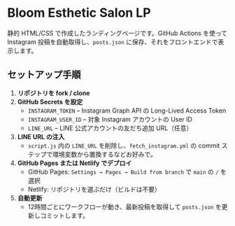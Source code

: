 # Bloom Esthetic Salon LP

静的 HTML/CSS で作成したランディングページです。GitHub Actions を使って Instagram 投稿を自動取得し、`posts.json` に保存、それをフロントエンドで表示します。

## セットアップ手順

1. **リポジトリを fork / clone**
2. **GitHub Secrets を設定**
   - `INSTAGRAM_TOKEN` – Instagram Graph API の Long-Lived Access Token
   - `INSTAGRAM_USER_ID` – 対象 Instagram アカウントの User ID
   - `LINE_URL` – LINE 公式アカウントの友だち追加 URL（任意）
3. **LINE URL の注入**
   - `script.js` 内の `LINE_URL` を削除し、`fetch_instagram.yml` の commit ステップで環境変数から置換するなどお好みで。
4. **GitHub Pages または Netlify でデプロイ**
   - GitHub Pages: `Settings → Pages → Build from branch` で `main` の `/` を選択
   - Netlify: リポジトリを選ぶだけ（ビルドは不要）
5. **自動更新**
   - 12時間ごとにワークフローが動き、最新投稿を取得して `posts.json` を更新しコミットします。
